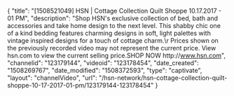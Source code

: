 {
    "title": "[1508521049] HSN | Cottage Collection Quilt Shoppe 10.17.2017 - 01 PM",
    "description": "Shop HSN's exclusive collection of bed, bath and accessories and take home design to the next level. This shabby chic one of a kind bedding features charming designs in soft, light palettes with vintage inspired designs for a touch of cottage charm.\r Prices shown on the previously recorded video may not represent the current price.  View hsn.com to view the current selling price.SHOP NOW http:\/\/www.hsn.com",
    "channelid": "123179144",
    "videoid": "123178454",
    "date_created": "1508269767",
    "date_modified": "1508372593",
    "type": "captivate",
    "layout": "channelVideo",
    "url": "\/hsn-network\/hsn-cottage-collection-quilt-shoppe-10-17-2017-01-pm\/123179144-123178454"
}